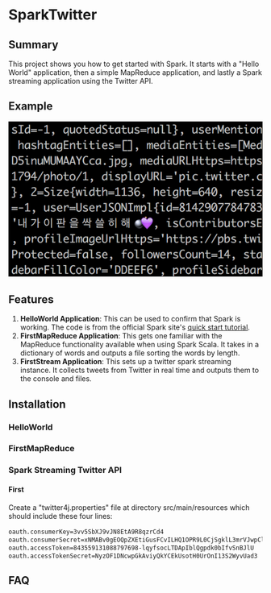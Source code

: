 # SparkTwitter

## Summary
This project shows you how to get started with Spark.  It starts with a "Hello World" application, then a simple MapReduce application, and lastly a Spark streaming application using the Twitter API.

## Example

![Twitter Stream](src/main/resources/spark_streaming_twitter.png)

## Features 

1. **HelloWorld Application**: This can be used to confirm that Spark is working.
  The code is from the official Spark site's [quick start tutorial](https://spark.apache.org/docs/latest/quick-start.html).
2. **FirstMapReduce Application**: This gets one familiar with the MapReduce functionality available when using Spark Scala.  It takes in a dictionary of words and outputs a file sorting the words by length.
3. **FirstStream Application**: This sets up a twitter spark streaming instance.  It collects tweets from Twitter in real time and outputs them to the console and files.

## Installation

### HelloWorld


### FirstMapReduce


### Spark Streaming Twitter API

#### First
Create a "twitter4j.properties" file at directory src/main/resources which should include these four lines:

	oauth.consumerKey=3vv5SbXJ9vJN8EtA9R8qzrCd4
	oauth.consumerSecret=xNMABv0gEOQpZXEtiGusFCvILHQ1OPR9L0CjSgklL3mrVJwpCl
	oauth.accessToken=843559131088797698-lqyfsocLTDApIblQgpdk0bIfvSnBJlU
	oauth.accessTokenSecret=NyzOF1DNcwpGkAviyQkYCEkUsotH0UrOnI13S2WyvUad3

## FAQ

